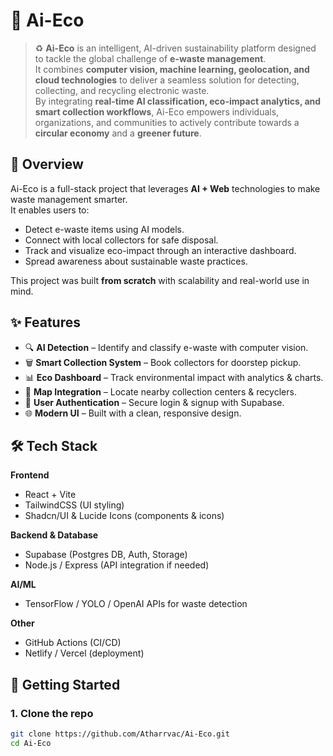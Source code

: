# 🌱 Ai-Eco

> ♻️ **Ai-Eco** is an intelligent, AI-driven sustainability platform designed to tackle the global challenge of **e-waste management**.  
> It combines **computer vision, machine learning, geolocation, and cloud technologies** to deliver a seamless solution for detecting, collecting, and recycling electronic waste.  
> By integrating **real-time AI classification, eco-impact analytics, and smart collection workflows**, Ai-Eco empowers individuals, organizations, and communities to actively contribute towards a **circular economy** and a **greener future**.


## 📖 Overview
Ai-Eco is a full-stack project that leverages **AI + Web** technologies to make waste management smarter.  
It enables users to:
- Detect e-waste items using AI models.
- Connect with local collectors for safe disposal.
- Track and visualize eco-impact through an interactive dashboard.
- Spread awareness about sustainable waste practices.

This project was built **from scratch** with scalability and real-world use in mind.

## ✨ Features
- 🔍 **AI Detection** – Identify and classify e-waste with computer vision.
- 🗑️ **Smart Collection System** – Book collectors for doorstep pickup.
- 📊 **Eco Dashboard** – Track environmental impact with analytics & charts.
- 📍 **Map Integration** – Locate nearby collection centers & recyclers.
- 🔐 **User Authentication** – Secure login & signup with Supabase.
- 🌐 **Modern UI** – Built with a clean, responsive design.

## 🛠️ Tech Stack
**Frontend**
- React + Vite  
- TailwindCSS (UI styling)  
- Shadcn/UI & Lucide Icons (components & icons)  

**Backend & Database**
- Supabase (Postgres DB, Auth, Storage)  
- Node.js / Express (API integration if needed)  

**AI/ML**
- TensorFlow / YOLO / OpenAI APIs for waste detection  

**Other**
- GitHub Actions (CI/CD)  
- Netlify / Vercel (deployment)  


## 🚀 Getting Started

### 1. Clone the repo
```bash
git clone https://github.com/Atharrvac/Ai-Eco.git
cd Ai-Eco
